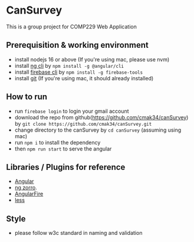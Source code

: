 # CanSurvey

This is a group project for COMP229 Web Application

## Prerequisition & working environment
- install nodejs 16 or above (If you're using mac, please use nvm)
- install [ng cli](https://angular.io/cli) by `npm install -g @angular/cli`
- install [firebase cli](https://firebase.google.com/docs/cli#install-cli-mac-linux) by `npm install -g firebase-tools  `
- install [git](https://git-scm.com) (If you're using mac, it should already installed)

## How to run
- run `firebase login` to login your gmail account
- download the repo from github(https://github.com/cmak34/canSurvey) by `git clone https://github.com/cmak34/canSurvey.git`
- change directory to the canSurvey by `cd canSurvey` (assuming using mac)
- run `npm i` to install the dependency
- then `npm run start` to serve the angular

## Libraries / Plugins for reference
- [Angular](https://angular.io)
- [ng zorro](https://ng.ant.design/docs/getting-started/en).
- [AngularFire](https://github.com/angular/angularfire)
- [less](https://lesscss.org)

## Style
- please follow w3c standard in naming and validation